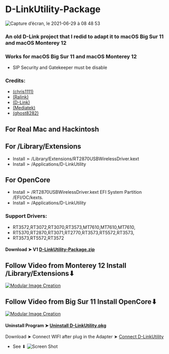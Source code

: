 # D-LinkUtility-Package

![Capture d’écran, le 2021-06-29 à 08 48 53](https://user-images.githubusercontent.com/6248794/123816819-a0a11400-d8c5-11eb-9a74-33952efdf620.png)

### An old D-Link project that I redid to adapt it to macOS Big Sur 11 and macOS Monterey 12

### Works for macOS Big Sur 11 and macOS Monterey 12


- SIP Security and Gatekeeper must be disable 

### Credits: 
- [(chris1111)](https://github.com/chris1111) 
- [(Ralink)](https://en.wikipedia.org/wiki/Ralink)
- [(D-Link)](https://us.dlink.com/en/consumer) 
- [(Mediatek)](https://www.mediatek.com)
- [(ghost8282)](https://www.insanelymac.com/forum/profile/2241085-ghost8282/)

## For Real Mac and Hackintosh
## For /Library/Extensions
- Install  ➣ /Library/Extensions/RT2870USBWirelessDriver.kext
- Install  ➣ /Applications/D-LinkUtility

## For OpenCore
- Install  ➣ /RT2870USBWirelessDriver.kext EFI System Partition /EFI/OC/kexts.
- Install  ➣ /Applications/D-LinkUtility


### Support Drivers:
- RT3572,RT3072,RT3070,RT3573,MT7610,MT7610,MT7610,
- RT5370,RT2870,RT3071,RT2770,RT3573,RT5572,RT3573,
- RT3573,RT5572,RT3572


#### Download ➤ V1 [D-LinkUtility-Package.zip](https://github.com/chris1111/D-LinkUtility-Package/releases/tag/V1)

## Follow Video  from Monterey 12 Install /Library/Extensions⬇︎

[![Modular Image Creation](https://i87.servimg.com/u/f87/17/99/48/98/68747410.png)](https://youtu.be/9QWt15rYzJE)


## Follow Video  from Big Sur  11 Install OpenCore⬇︎

[![Modular Image Creation](https://i87.servimg.com/u/f87/17/99/48/98/68747410.png)](https://youtu.be/zjtOGSdbtVs)



#### Uninstall Program ➤ [Uninstall D-LinkUtility.pkg](https://github.com/chris1111/D-LinkUtility-Package/blob/main/Uninstall%20D-LinkUtility.pkg)


Download ➤ Connect WIFI after plug in the Adapter ➤ [Connect D-LinkUtility](https://github.com/chris1111/D-LinkUtility-Package/raw/main/Connect%20D-LinkUtility.zip) 
- See ⬇︎
![Screen Shot ](https://user-images.githubusercontent.com/6248794/123831606-815cb380-d8d2-11eb-89f7-904a42c72c92.png)


 
